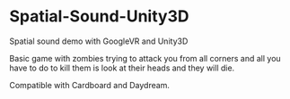 # Spatial-Sound-Unity3D
Spatial sound demo with GoogleVR and Unity3D

Basic game with zombies trying to attack you from all corners and all you have to do to kill them is look at their heads and they will die.

Compatible with Cardboard and Daydream.
